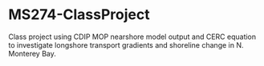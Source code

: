 # MS274-ClassProject
Class project using CDIP MOP nearshore model output and CERC equation to investigate longshore transport gradients and shoreline change in N. Monterey Bay.
